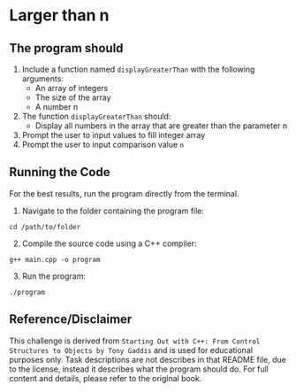 # Larger than n

## The program should
1. Include a function named `displayGreaterThan` with the following arguments:
    - An array of integers
    - The size of the array
    - A number n
2. The function `displayGreaterThan` should:
    - Display all numbers in the array that are greater than the parameter n
3. Prompt the user to input values to fill integer array
4. Prompt the user to input comparison value `n`

## Running the Code
For the best results, run the program directly from the terminal.

1. Navigate to the folder containing the program file:
```
cd /path/to/folder
```
2. Compile the source code using a C++ compiler:
```
g++ main.cpp -o program
```
3. Run the program:
```
./program
```

## Reference/Disclaimer
This challenge is derived from `Starting Out with C++: From Control Structures to Objects by Tony Gaddis` and is used for educational purposes only. Task descriptions are not describes in that README file, due to the license, instead it describes what the program should do. For full content and details, please refer to the original book.